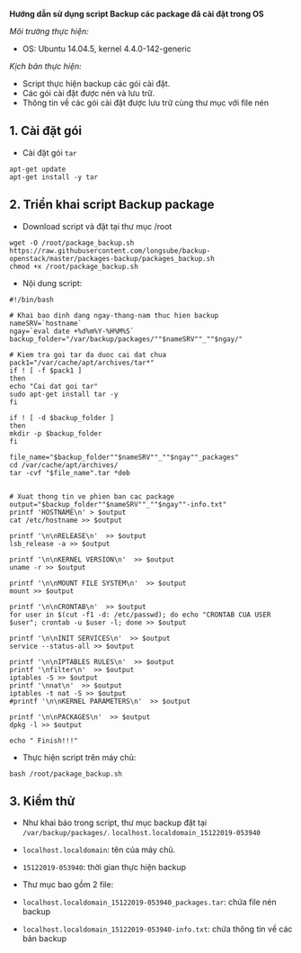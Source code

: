 **Hướng dẫn sử dụng script Backup các package đã cài đặt trong OS**

*Môi trường thực hiện:*
 - OS: Ubuntu 14.04.5, kernel 4.4.0-142-generic

 *Kịch bản thực hiện:* 
 - Script thực hiện backup các gói cài đặt.
 - Các gói cài đặt được nén và lưu trữ.
 - Thông tin về các gói cài đặt được lưu trữ cùng thư mục với file nén

## 1. Cài đặt gói
 - Cài đặt gói `tar`
```
apt-get update
apt-get install -y tar
```

## 2. Triển khai script Backup package
 - Download script và đặt tại thư mục /root
```
wget -O /root/package_backup.sh https://raw.githubusercontent.com/longsube/backup-openstack/master/packages-backup/packages_backup.sh
chmod +x /root/package_backup.sh
```

 - Nội dung script:
```
#!/bin/bash

# Khai bao dinh dang ngay-thang-nam thuc hien backup
nameSRV=`hostname`
ngay=`eval date +%d%m%Y-%H%M%S`
backup_folder="/var/backup/packages/""$nameSRV""_""$ngay/"

# Kiem tra goi tar da duoc cai dat chua
pack1="/var/cache/apt/archives/tar*"
if ! [ -f $pack1 ]
then
echo "Cai dat goi tar"
sudo apt-get install tar -y
fi

if ! [ -d $backup_folder ]
then
mkdir -p $backup_folder
fi

file_name="$backup_folder""$nameSRV""_""$ngay""_packages"
cd /var/cache/apt/archives/
tar -cvf "$file_name".tar *deb


# Xuat thong tin ve phien ban cac package
output="$backup_folder""$nameSRV""_""$ngay""-info.txt"
printf 'HOSTNAME\n' > $output
cat /etc/hostname >> $output

printf '\n\nRELEASE\n'  >> $output
lsb_release -a >> $output

printf '\n\nKERNEL VERSION\n'  >> $output
uname -r >> $output

printf '\n\nMOUNT FILE SYSTEM\n'  >> $output
mount >> $output

printf '\n\nCRONTAB\n'  >> $output
for user in $(cut -f1 -d: /etc/passwd); do echo "CRONTAB CUA USER $user"; crontab -u $user -l; done >> $output

printf '\n\nINIT SERVICES\n'  >> $output
service --status-all >> $output

printf '\n\nIPTABLES RULES\n'  >> $output
printf '\nfilter\n'  >> $output
iptables -S >> $output
printf '\nnat\n'  >> $output
iptables -t nat -S >> $output
#printf '\n\nKERNEL PARAMETERS\n'  >> $output

printf '\n\nPACKAGES\n'  >> $output
dpkg -l >> $output

echo " Finish!!!"
```

 - Thực hiện script trên máy chủ:
```
bash /root/package_backup.sh
```

## 3. Kiểm thử
 - Như khai báo trong script, thư mục backup đặt tại `/var/backup/packages/`. 
 `localhost.localdomain_15122019-053940`
  - `localhost.localdomain`: tên của máy chủ.
  - `15122019-053940`: thời gian thực hiện backup

 - Thư mục bao gồm 2 file:

  - `localhost.localdomain_15122019-053940_packages.tar`: chứa file nén backup
  - `localhost.localdomain_15122019-053940-info.txt`: chứa thông tin về các bản backup
